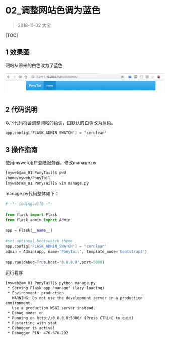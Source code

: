 # 02_调整网站色调为蓝色

> 2018-11-02  大宝

[TOC]

## 1 效果图

网站从原来的白色改为了蓝色

![](pic/03.png)

## 2 代码说明

以下代码将会调整网站的色调，由默认的白色改为蓝色。

```shell
app.config['FLASK_ADMIN_SWATCH'] = 'cerulean'
```

## 3 操作指南

使用myweb用户登陆服务器，修改manage.py

```bash
[myweb@am_01 PonyTail]$ pwd
/home/myweb/PonyTail
[myweb@am_01 PonyTail]$ vim manage.py 
```

manage.py代码整体如下：

```python
# -*- coding:utf8 -*- 

from flask import Flask
from flask_admin import Admin

app = Flask(__name__)

#set optional bootswatch theme
app.config['FLASK_ADMIN_SWATCH'] = 'cerulean'
admin = Admin(app, name='PonyTail', template_mode='bootstrap3')

app.run(debug=True,host='0.0.0.0',port=5000)
```

运行程序

```shell
[myweb@am_01 PonyTail]$ python manage.py 
 * Serving Flask app "manage" (lazy loading)
 * Environment: production
   WARNING: Do not use the development server in a production environment.
   Use a production WSGI server instead.
 * Debug mode: on
 * Running on http://0.0.0.0:5000/ (Press CTRL+C to quit)
 * Restarting with stat
 * Debugger is active!
 * Debugger PIN: 476-676-292

```




